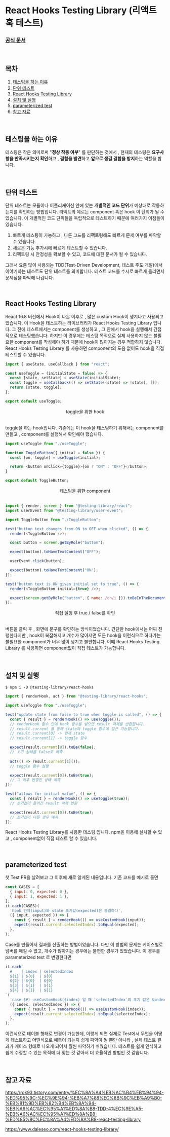 # React Hooks Testing Library (리액트 훅 테스트)

### [공식 문서](https://react-hooks-testing-library.com/)

</br>

## 목차

1. [테스팅을 하는 이유](#테스팅을-하는-이유)
2. [단위 테스트](#단위-테스트)
3. [React Hooks Testing Library](#react-hooks-testing-library)
4. [설치 및 실행](#설치-및-실행)
5. [parameterized test](#parameterized-test)
6. [참고 자료](#참고-자료)

</br>

## 테스팅을 하는 이유
테스팅은 작은 의미로써 "**정상 작동 여부**" 를 판단하는 것에서 , 현재의 테스팅은 **요구사항을 만족시키는지 확인**하고 , **결함을 발견**하고 **앞으로 생길 결함을 방지**하는 역할을 합니다.

</br>

## 단위 테스트
단위 테스트는 모듈이나 어플리케이션 안에 있는 **개별적인 코드 단위**가 예상대로 작동하는지를 확인하는 방법입니다. 리액트의 예로는 component 혹은 hook 이 단위가 될 수 있습니다. 이 개별적인 코드 단위들을 독립적으로 테스트하기 때문에 여러가지 이점들이 있습니다.

1. 빠르게 테스팅이 가능하고 , 다른 코드를 리팩토링해도 빠르게 문제 여부를 파악할 수 있습니다.
2. 새로운 기능 추가시에 빠르게 테스트할 수 있습니다.
3. 리팩토링 시 안정성을 확보할 수 있고, 코드에 대한 문서가 될 수 있습니다.

그래서 요즘 많이 사용되는 TDD(Test-Driven Development, 테스트 주도 개발)에서 이야기하는 테스트도 단위 테스트를 의미합니다. 테스트 코드를 수시로 빠르게 돌리면서 문제점을 파악해 나갑니다.

</br>

## React Hooks Testing Library 

React 16.8 버전에서 Hook이 나온 이후로 , 많은 custom Hook이 생겨나고 사용되고 있습니다. 이 Hook을 테스트하는 라이브러리가 React Hooks Testing Library 입니다. 그 전에 테스트에서는 component를 생성하고 , 그 안에서 hook을 실행해서 간접적으로 테스팅했습니다. 하지만 이 경우에는 테스팅 목적으로 실제 사용하지 않는 불필요한 component를 작성해야 하기 때문에 hook이 많아지는 경우 적합하지 않습니다. React Hooks Testing Library 를 사용하면 component의 도움 없이도 hook을 직접 테스트할 수 있습니다.

```js
import { useState, useCallback } from "react";

const useToggle = (initialState = false) => {
  const [state, setState] = useState(initialState);
  const toggle = useCallback(() => setState((state) => !state), []);
  return [state, toggle];
};

export default useToggle;
```
<div align="center">
toggle을 위한 hook
</div>

</br>

toggle을 하는 hook입니다. 기존에는 이 hook을 테스팅하기 위해서는 component를 만들고 , component를 실행해서 확인해야 했습니다.

```js
import useToggle from "./useToggle";

function ToggleButton({ initial = false }) {
  const [on, toggle] = useToggle(initial);

  return <button onClick={toggle}>{on ? "ON" : "OFF"}</button>;
}

export default ToggleButton;
```
<div align="center">
테스팅을 위한 component
</div>

</br>

```js
import { render, screen } from "@testing-library/react";
import userEvent from "@testing-library/user-event";

import ToggleButton from "./ToggleButton";

test("button text changes from ON to OFF when clicked", () => {
  render(<ToggleButton />);

  const button = screen.getByRole("button");

  expect(button).toHaveTextContent("OFF");

  userEvent.click(button);

  expect(button).toHaveTextContent("ON");
});

test("button text is ON given initial set to true", () => {
  render(<ToggleButton initial={true} />);

  expect(screen.getByRole("button", { name: /on/i })).toBeInTheDocument();
});
```

<div align="center">
직접 실행 후 true / false를 확인
</div>

</br>

버튼을 클릭 후 , 화면에 문구를 확인하는 방식이었습니다. 간단한 hook에서는 어찌 진행한다지만 , hook이 복잡해지고 개수가 많아지면 모든 hook을 이런식으로 하다가는 불필요한 component가 너무 많이 생기고 불편합니다. 이떄 React Hooks Testing Library 를 사용하면 component없이 직접 테스트가 가능합니다.

</br>

## 설치 및 실행

```shell
$ npm i -D @testing-library/react-hooks
```


```js
import { renderHook, act } from "@testing-library/react-hooks";

import useToggle from "./useToggle";

test("update state from false to true when toggle is called", () => {
  const { result } = renderHook(() => useToggle());
  // renderHook 함수 안에 Hook 함수를 넣으면 result 객체를 반환합니다.
  // result.current 를 통해 state와 toggle 함수에 접근 가능합니다.
  // result.current[0] -> 현재 state
  // result.current[1] -> toggle 함수  

  expect(result.current[0]).toBe(false);
  // 초기 상태를 false로 예측
  
  act(() => result.current[1]());
  // toggle 함수 실행

  expect(result.current[0]).toBe(true);
  // 그 이후 변경된 상태 예측
});

test("allows for initial value", () => {
  const { result } = renderHook(() => useToggle(true));
  // 초기값이 들어간 result 객체 반환

  expect(result.current[0]).toBe(true);
  // 초기값이 다른 경우 예측
});
```

React Hooks Testing Library를 사용한 테스팅 입니다. npm을 이용해 설치할 수 있고 , component없이 직접 테스트 할 수 있습니다. 

</br>

## parameterized test

첫 Test PR을 날려보고 그 이후에 새로 알게된 내용입니다. 기존 코드를 예시로 들면

```js
const CASES = [
  { input: 0, expected: 0 },
  { input: 1, expected: 1 },
];
it.each(CASES)(
  'hook 인자(input)와 state 초기값(expected)은 동일하다',
  ({ input, expected }) => {
    const { result } = renderHook(() => useCustomHook(input));
    expect(result.current.selectedIndex).toEqual(expected);
  },
);
```

Case를 만들어서 결과를 산출하는 방법이었습니다. 다만 이 방법의 문제는 케이스별로 넘버를 매길 수 없고, 개수가 많아지는 경우에는 불편한 경우가 있었습니다. 이 경우를 parameterized test 로 변경한다면

```js
it.each`
  #    | index | selectedIndex
  ${1} | ${0}  | ${0}
  ${2} | ${0}  | ${0}
  ${3} | ${1}  | ${1}
  ${4} | ${1}  | ${1}
`(
  'case $#) useCustomHook($index) 일 때 `selectedIndex`의 초기 값은 $index 이다',
  ({ index, selectedIndex }) => {
    const { result } = renderHook(() => useCustomHook(index));
    expect(result.current.selectedIndex).toEqual(selectedIndex);
  },
);
```

이런식으로 테이블 형태로 변경이 가능한데, 이렇게 되면 실제로 Test에서 무엇을 어떻게 테스트하고 어떤식으로 예측이 되는지 쉽게 파악이 될 뿐만 아니라 , 실제 테스트 결과가 케이스 형태로 나오게 되어서 훨씬 파악하기 쉬웠습니다. 테스트를 쉽게 인식하고 쉽게 수정할 수 있는 목적에 더 맞는 것 같아서 더 효율적인 방법인 것 같습니다.

</br>


## 참고 자료
https://rok93.tistory.com/entry/%EC%8A%A4%EB%AC%B4%EB%94%94-%ED%95%9C-%EC%9E%94-%EB%A7%88%EC%8B%9C%EB%A9%B0-%EB%81%9D%EB%82%B4%EB%8A%94-%EB%A6%AC%EC%95%A1%ED%8A%B8-TDD-4%EC%9E%A5-%EB%A6%AC%EC%95%A1%ED%8A%B8-%ED%85%8C%EC%8A%A4%ED%8A%B8-react-testing-library

https://www.daleseo.com/react-hooks-testing-library/
